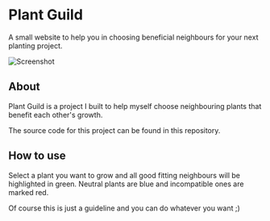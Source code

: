 # Plant Guild

A small website to help you in choosing beneficial neighbours for your next
planting project.

![Screenshot](/media/plant-guild-screen.png?raw=true "Screenshot")

## About

Plant Guild is a project I built to help myself choose neighbouring plants that
benefit each other's growth.

The source code for this project can be found in this repository.

## How to use

Select a plant you want to grow and all good fitting neighbours will be
highlighted in green. Neutral plants are blue and incompatible ones are marked
red.

Of course this is just a guideline and you can do whatever you want ;)

